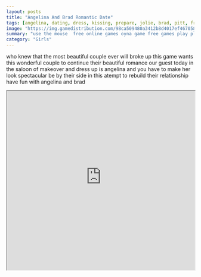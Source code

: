 ```yaml
---
layout: posts
title: "Angelina And Brad Romantic Date"
tags: [angelina, dating, dress, kissing, prepare, jolie, brad, pitt, free, online, games, oyna, game, free, games, play, play, games]
image: "https://img.gamedistribution.com/98ca509480a3412b8d4017ef46705812.jpg"
summary: "use the mouse  free online games oyna game free games play play games"
category: "Girls"
---
```


who knew that the most beautiful couple ever will broke up this game wants this wonderful couple to continue their beautiful romance our guest today in the saloon of makeover and dress up is angelina and you have to make her look spectacular be by their side in this atempt to rebuild their relationship have fun with angelina and brad

<iframe width="100%" height="480px;" src="https://html5.gamedistribution.com/98ca509480a3412b8d4017ef46705812/"></iframe>